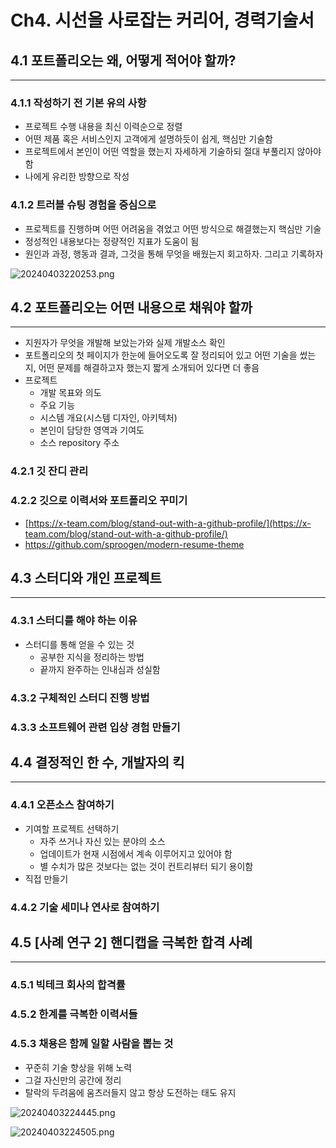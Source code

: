 # Ch4. 시선을 사로잡는 커리어, 경력기술서

## 4.1 포트폴리오는 왜, 어떻게 적어야 할까?

---

### 4.1.1 작성하기 전 기본 유의 사항

- 프로젝트 수행 내용을 최신 이력순으로 정렬
- 어떤 제품 혹은 서비스인지 고객에게 설명하듯이 쉽게, 핵심만 기술함
- 프로젝트에서 본인이 어떤 역할을 했는지 자세하게 기술하되 절대 부풀리지 않아야 함
- 나에게 유리한 방향으로 작성

### 4.1.2 트러블 슈팅 경험을 중심으로

- 프로젝트를 진행하며 어떤 어려움을 겪었고 어떤 방식으로 해결했는지 핵심만 기술
- 정성적인 내용보다는 정량적인 지표가 도움이 됨
- 원인과 과정, 행동과 결과, 그것을 통해 무엇을 배웠는지 회고하자. 그리고 기록하자

![20240403220253.png](Ch4%20%E1%84%89%E1%85%B5%E1%84%89%E1%85%A5%E1%86%AB%E1%84%8B%E1%85%B3%E1%86%AF%20%E1%84%89%E1%85%A1%E1%84%85%E1%85%A9%E1%84%8C%E1%85%A1%E1%86%B8%E1%84%82%E1%85%B3%E1%86%AB%20%E1%84%8F%E1%85%A5%E1%84%85%E1%85%B5%E1%84%8B%E1%85%A5,%20%E1%84%80%E1%85%A7%E1%86%BC%E1%84%85%E1%85%A7%E1%86%A8%E1%84%80%E1%85%B5%E1%84%89%E1%85%AE%E1%86%AF%E1%84%89%E1%85%A5%2087254f66732c468aac4870dd3af872c5/20240403220253.png)

## 4.2 포트폴리오는 어떤 내용으로 채워야 할까

---

- 지원자가 무엇을 개발해 보았는가와 실제 개발소스 확인
- 포트폴리오의 첫 페이지가 한눈에 들어오도록 잘 정리되어 있고 어떤 기술을 썼는지, 어떤 문제를 해결하고자 했는지 짧게 소개되어 있다면 더 좋음
- 프로젝트
    - 개발 목표와 의도
    - 주요 기능
    - 시스템 개요(시스템 디자인, 아키텍처)
    - 본인이 담당한 영역과 기여도
    - 소스 repository 주소

### 4.2.1 깃 잔디 관리

### 4.2.2 깃으로 이력서와 포트폴리오 꾸미기

- [https://x-team.com/blog/stand-out-with-a-github-profile/](https://x-team.com/blog/stand-out-with-a-github-profile/)
- https://github.com/sproogen/modern-resume-theme

## 4.3 스터디와 개인 프로젝트

---

### 4.3.1 스터디를 해야 하는 이유

- 스터디를 통해 얻을 수 있는 것
    - 공부한 지식을 정리하는 방법
    - 끝까지 완주하는 인내심과 성실함

### 4.3.2 구체적인 스터디 진행 방법

### 4.3.3 소프트웨어 관련 입상 경험 만들기

## 4.4 결정적인 한 수, 개발자의 킥

---

### 4.4.1 오픈소스 참여하기

- 기여할 프로젝트 선택하기
    - 자주 쓰거나 자신 있는 분야의 소스
    - 업데이트가 현재 시점에서 계속 이루어지고 있어야 함
    - 별 수치가 많은 것보다는 없는 것이 컨트리뷰터 되기 용이함
- 직접 만들기

### 4.4.2 기술 세미나 연사로 참여하기

## 4.5 [사례 연구 2] 핸디캡을 극복한 합격 사례

---

### 4.5.1 빅테크 회사의 합격률

### 4.5.2 한계를 극복한 이력서들

### 4.5.3 채용은 함께 일할 사람을 뽑는 것

- 꾸준히 기술 향상을 위해 노력
- 그걸 자신만의 공간에 정리
- 탈락의 두려움에 움츠러들지 않고 항상 도전하는 태도 유지

![20240403224445.png](Ch4%20%E1%84%89%E1%85%B5%E1%84%89%E1%85%A5%E1%86%AB%E1%84%8B%E1%85%B3%E1%86%AF%20%E1%84%89%E1%85%A1%E1%84%85%E1%85%A9%E1%84%8C%E1%85%A1%E1%86%B8%E1%84%82%E1%85%B3%E1%86%AB%20%E1%84%8F%E1%85%A5%E1%84%85%E1%85%B5%E1%84%8B%E1%85%A5,%20%E1%84%80%E1%85%A7%E1%86%BC%E1%84%85%E1%85%A7%E1%86%A8%E1%84%80%E1%85%B5%E1%84%89%E1%85%AE%E1%86%AF%E1%84%89%E1%85%A5%2087254f66732c468aac4870dd3af872c5/20240403224445.png)

![20240403224505.png](Ch4%20%E1%84%89%E1%85%B5%E1%84%89%E1%85%A5%E1%86%AB%E1%84%8B%E1%85%B3%E1%86%AF%20%E1%84%89%E1%85%A1%E1%84%85%E1%85%A9%E1%84%8C%E1%85%A1%E1%86%B8%E1%84%82%E1%85%B3%E1%86%AB%20%E1%84%8F%E1%85%A5%E1%84%85%E1%85%B5%E1%84%8B%E1%85%A5,%20%E1%84%80%E1%85%A7%E1%86%BC%E1%84%85%E1%85%A7%E1%86%A8%E1%84%80%E1%85%B5%E1%84%89%E1%85%AE%E1%86%AF%E1%84%89%E1%85%A5%2087254f66732c468aac4870dd3af872c5/20240403224505.png)